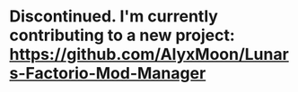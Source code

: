 Discontinued. I'm currently contributing to a new project: https://github.com/AlyxMoon/Lunars-Factorio-Mod-Manager
=======================
